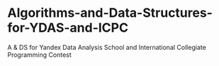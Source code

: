 # Algorithms-and-Data-Structures-for-YDAS-and-ICPC
A &amp; DS for Yandex Data Analysis School and International Collegiate Programming Contest
